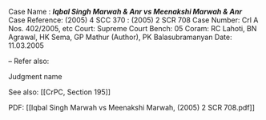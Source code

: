 Case Name : ***Iqbal Singh Marwah & Anr vs Meenakshi Marwah & Anr***
Case Reference: (2005) 4 SCC 370 : (2005) 2 SCR 708
Case Number: Crl A Nos. 402/2005, etc
Court: Supreme Court
Bench: 05
Coram: RC Lahoti, BN Agrawal, HK Sema, GP Mathur (Author), PK Balasubramanyan
Date: 11.03.2005

–
Refer also:

Judgment name

See also:
[[CrPC, Section 195]]

PDF:
[[Iqbal Singh Marwah vs Meenakshi Marwah, (2005) 2 SCR 708.pdf]]